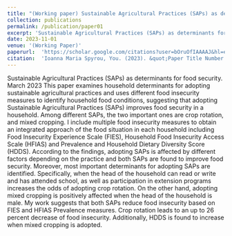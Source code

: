 ```yaml
---
title: "(Working paper) Sustainable Agricultural Practices (SAPs) as determinants for food security"
collection: publications
permalink: /publication/paper01
excerpt: 'Sustainable Agricultural Practices (SAPs) as determinants for food security. March 2023 This paper examines household determinants for adopting sustainable agricultural practices and uses different food insecurity measures to identify household food conditions, suggesting that adopting Sustainable Agricultural Practices (SAPs) improves food security in a household. Among different SAPs, the two important ones are crop rotation, and mixed cropping. I include multiple food insecurity measures to obtain an integrated approach of the food situation in each household including Food Insecurity Experience Scale (FIES), Household Food Insecurity Access Scale (HFIAS) and Prevalence and Household Dietary Diversity Score (HDDS). According to the findings, adopting SAPs is affected by different factors depending on the practice and both SAPs are found to improve food security. Moreover, most important determinants for adopting SAPs are identified. Specifically, when the head of the household can read or write and has attended school, as well as participation in extension programs increases the odds of adopting crop rotation. On the other hand, adopting mixed cropping is positively affected when the head of the household is male. My work suggests that both SAPs reduce food insecurity based on FIES and HFIAS Prevalence measures. Crop rotation leads to an up to 26 percent decrease of food insecurity. Additionally, HDDS is found to increase when mixed cropping is adopted.'
date: 2023-11-01
venue: '(Working Paper)'
paperurl:  'https://scholar.google.com/citations?user=bOruOfIAAAAJ&hl=en'
citation:  'Ioanna Maria Spyrou, You. (2023). &quot;Paper Title Number 1.&quot; <i>Journal 1</i>. 1(1).'
---
```

Sustainable Agricultural Practices (SAPs) as determinants for food security. March 2023 This paper examines household determinants for adopting sustainable agricultural practices and uses different food insecurity measures to identify household food conditions, suggesting that adopting Sustainable Agricultural Practices (SAPs) improves food security in a household. Among different SAPs, the two important ones are crop rotation, and mixed cropping. I include multiple food insecurity measures to obtain an integrated approach of the food situation in each household including Food Insecurity Experience Scale (FIES), Household Food Insecurity Access Scale (HFIAS) and Prevalence and Household Dietary Diversity Score (HDDS). According to the findings, adopting SAPs is affected by different factors depending on the practice and both SAPs are found to improve food security. Moreover, most important determinants for adopting SAPs are identified. Specifically, when the head of the household can read or write and has attended school, as well as participation in extension programs increases the odds of adopting crop rotation. On the other hand, adopting mixed cropping is positively affected when the head of the household is male. My work suggests that both SAPs reduce food insecurity based on FIES and HFIAS Prevalence measures. Crop rotation leads to an up to 26 percent decrease of food insecurity. Additionally, HDDS is found to increase when mixed cropping is adopted.
